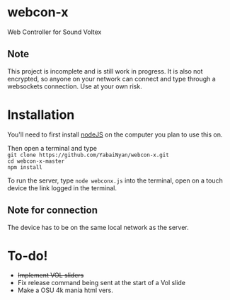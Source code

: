 # webcon-x
Web Controller for Sound Voltex

## Note
This project is incomplete and is still work in progress.
It is also not encrypted, so anyone on your network can connect and type through a websockets connection.
Use at your own risk.

# Installation
You'll need to first install [nodeJS](https://nodejs.org/en/download/ "Click here to goto the nodeJS download page") on the computer you plan to use this on.</br>

Then open a terminal and type</br>
```git clone https://github.com/YabaiNyan/webcon-x.git```</br>
```cd webcon-x-master```</br>
```npm install```</br>

To run the server, type ```node webconx.js``` into the terminal, open on a touch device the link logged in the terminal.</br>

## Note for connection
The device has to be on the same local network as the server.

# To-do!
* ~~Implement VOL sliders~~
* Fix release command being sent at the start of a Vol slide
* Make a OSU 4k mania html vers.
